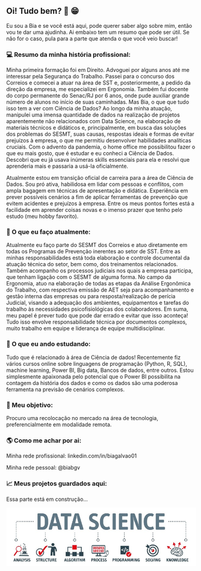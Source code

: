 ## **Oi! Tudo bem?** 👋 😁 

Eu sou a Bia e se você está aqui, pode querer saber algo sobre mim, então vou te dar uma ajudinha.
Ai embaixo tem um resumo que pode ser útil. Se não for o caso, pula para a parte que atenda o que você veio buscar!

### 💻 Resumo da minha história profissional:
Minha primeira formação foi em Direito. Advoguei por alguns anos até me interessar pela Segurança do Trabalho. 
Passei para o concurso dos Correios e comecei a atuar na área de SST e, posteriormente, a pedido da direção da empresa, me especializei em Ergonomia. 
Também fui docente do corpo permanente do Senac/RJ por 6 anos, onde pude auxiliar grande número de alunos no início de suas caminhadas.
Mas Bia, o que que tudo isso tem a ver com Ciência de Dados?
Ao longo da minha atuação, manipulei uma imensa quantidade de dados na realização de projetos aparentemente não relacionados com Data Science, na elaboração de materiais técnicos e didáticos e, principalmente, em busca das soluções dos problemas do SESMT, suas causas, respostas ideais e formas de evitar prejuízos à empresa, o que me permitiu desenvolver habilidades analíticas cruciais. 
Com o advento da pandemia, o home office me possibilitou fazer o que eu mais gosto, que é estudar e eu conheci a Ciência de Dados.
Descobri que eu já usava inúmeras skills essenciais para ela e resolvi que aprenderia mais e passaria a usá-la oficialmente.

Atualmente estou em transição oficial de carreira para a área de Ciência de Dados.
Sou pró ativa, habilidosa em lidar com pessoas e conflitos, com ampla bagagem em técnicas de apresentação e didática.
Experiência em prever possíveis cenários a fim de aplicar ferramentas de prevenção que evitem acidentes e prejuízos à empresa.
Entre os meus pontos fortes está a facilidade em aprender coisas novas e o imenso prazer que tenho pelo estudo (meu hobby favorito).

### 💼 O que eu faço atualmente: 
Atualmente eu faço parte do SESMT dos Correios e atuo diretamente em todas os Programas de Prevenção inerentes ao setor de SST. 
Entre as minhas responsabilidades está toda elaboração e controle documental da atuação técnica do setor, bem como, dos treinamentos relacionados.
Também acompanho os processos judiciais nos quais a empresa participa, que tenham ligação com o SESMT de alguma forma.
No campo da Ergonomia, atuo na elaboração de todas as etapas da Análise Ergonômica do Trabalho, com respectiva emissão de AET seja para acompanhamento e gestão interna das empresas ou para resposta/realização de perícia Judicial, visando a adequação dos ambientes, equipamentos e tarefas do trabalho às necessidades psicofisiológicas dos colaboradores.
Em suma, meu papel é prever tudo que pode dar errado e evitar que isso aconteça!
Tudo isso envolve responsabilidade técnica por documentos complexos, muito trabalho em equipe e liderança de equipe multidisciplinar.

### 🧠 O que eu ando estudando:
Tudo que é relacionado à área de Ciência de dados! 
Recentemente fiz vários cursos online sobre linguagens de programação (Python, R, SQL), machine learning, Power BI, Big data, Bancos de dados, entre outros.
Estou simplesmente apaixonada pelo potencial que o Power BI possibilita na contagem da história dos dados e como os dados são uma poderosa ferramenta na previsão de cenários complexos. 

### 💪 Meu objetivo:
Procuro uma recolocação no mercado na área de tecnologia, preferencialmente em modalidade remota.

### 🌎 Como me achar por ai:
Minha rede profissional: linkedin.com/in/biagalvao01

Minha rede pessoal: @biabgv

### 📈 Meus projetos guardados aqui:
Essa parte está em construção... 


![fundoDS](fundoDS.jpeg)


<!--
**biancagalvao/biancagalvao** is a ✨ _special_ ✨ repository because its `README.md` (this file) appears on your GitHub profile.
![Github_Logo](xxx.jpg)
-->
